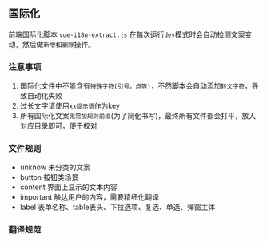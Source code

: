 ## 国际化

前端国际化脚本 `vue-i18n-extract.js` 在每次运行`dev`模式时会自动检测文案变动，然后做`新增`和`删除`操作。

### 注意事项

1. 国际化文件中不能含有`特殊字符(引号，点等)`，不然脚本会自动添加`转义字符`，导致自动化失败
2. 过长文字请使用`xx提示语`作为key
3. 所有国际化文案`无需加规则前缀`(为了简化书写)，最终所有文件都会打平，放入对应目录即可，便于校对


### 文件规则

- unknow 未分类的文案
- button 按钮类场景
- content 界面上显示的文本内容
- important 触达用户的内容，需要精细化翻译
- label 表单名称、table表头、下拉选项、复选、单选、弹窗主体

### 翻译规范

